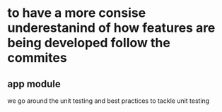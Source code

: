 # to have a more consise underestanind of how features are being developed follow the commites



## app module
we go around the unit testing and best practices to tackle unit testing
